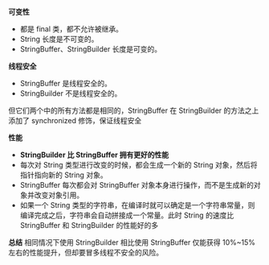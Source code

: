  **可变性** 
 - 都是 final 类，都不允许被继承。
 - String 长度是不可变的。
 - StringBuffer、StringBuilder 长度是可变的。

 **线程安全**
 - StringBuffer 是线程安全的。
 - StringBuilder 不是线程安全的。
 
 但它们两个中的所有方法都是相同的，StringBuffer 在 StringBuilder 的方法之上添加了 synchronized 修饰，保证线程安全
 
 **性能**
 - **StringBuilder 比 StringBuffer 拥有更好的性能**
 - 每次对 String 类型进行改变的时候，都会生成一个新的 String 对象，然后将指针指向新的 String 对象。
 - StringBuffer 每次都会对 StringBuffer 对象本身进行操作，而不是生成新的对象并改变对象引用。
 - 如果一个 String 类型的字符串，在编译时就可以确定是一个字符串常量，则编译完成之后，字符串会自动拼接成一个常量。此时 String 的速度比 StringBuffer 和 StringBuilder 的性能好的多
 
 **总结**
 相同情况下使用 StringBuilder 相比使用 StringBuffer 仅能获得 10%~15% 左右的性能提升，但却要冒多线程不安全的风险。




